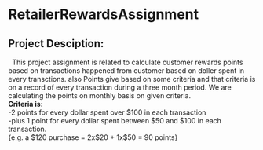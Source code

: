 # RetailerRewardsAssignment
<h2>Project Desciption:</h2>
                             &nbsp This project assignment is related to calculate customer rewards points based on transactions happened from customer based on doller spent in every transctions.
              also Points give based on some criteria and that criteria is on a record of every transaction during a three month period. We are calculating the points on monthly
              basis on given criteria.<br>
                <b>Criteria is:</b><br>
                  -2 points for every dollar spent over $100 in each transaction<br>
                  -plus 1 point for every dollar spent between $50 and $100 in each transaction.<br> 
                  {e.g. a $120 purchase = 2x$20 + 1x$50 = 90 points}
